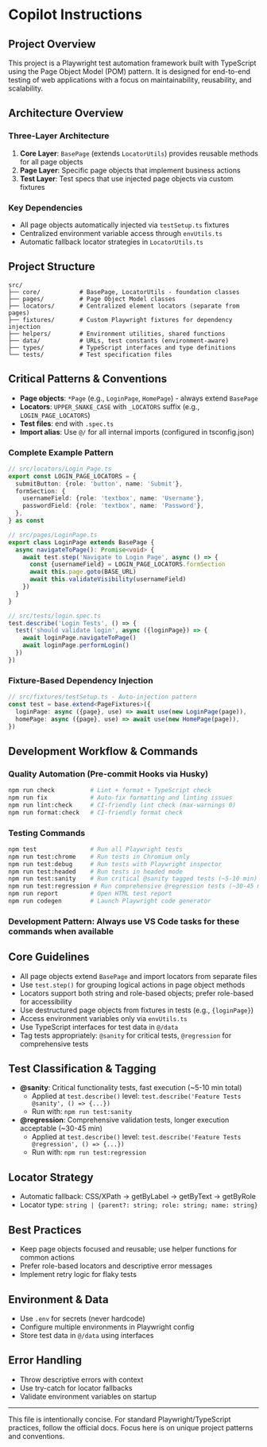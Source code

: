 # Copilot Instructions

## Project Overview

This project is a Playwright test automation framework built with TypeScript using the Page Object Model (POM) pattern. It is designed for end-to-end testing of web applications with a focus on maintainability, reusability, and scalability.

## Architecture Overview

### Three-Layer Architecture

1. **Core Layer**: `BasePage` (extends `LocatorUtils`) provides reusable methods for all page objects
2. **Page Layer**: Specific page objects that implement business actions
3. **Test Layer**: Test specs that use injected page objects via custom fixtures

### Key Dependencies

- All page objects automatically injected via `testSetup.ts` fixtures
- Centralized environment variable access through `envUtils.ts`
- Automatic fallback locator strategies in `LocatorUtils.ts`

## Project Structure

```
src/
├── core/           # BasePage, LocatorUtils - foundation classes
├── pages/          # Page Object Model classes
├── locators/       # Centralized element locators (separate from pages)
├── fixtures/       # Custom Playwright fixtures for dependency injection
├── helpers/        # Environment utilities, shared functions
├── data/           # URLs, test constants (environment-aware)
├── types/          # TypeScript interfaces and type definitions
└── tests/          # Test specification files
```

## Critical Patterns & Conventions

- **Page objects**: `*Page` (e.g., `LoginPage`, `HomePage`) - always extend `BasePage`
- **Locators**: `UPPER_SNAKE_CASE` with `_LOCATORS` suffix (e.g., `LOGIN_PAGE_LOCATORS`)
- **Test files**: end with `.spec.ts`
- **Import alias**: Use `@/` for all internal imports (configured in tsconfig.json)

### Complete Example Pattern

```typescript
// src/locators/Login_Page.ts
export const LOGIN_PAGE_LOCATORS = {
  submitButton: {role: 'button', name: 'Submit'},
  formSection: {
    usernameField: {role: 'textbox', name: 'Username'},
    passwordField: {role: 'textbox', name: 'Password'},
  },
} as const

// src/pages/LoginPage.ts
export class LoginPage extends BasePage {
  async navigateToPage(): Promise<void> {
    await test.step('Navigate to Login Page', async () => {
      const {usernameField} = LOGIN_PAGE_LOCATORS.formSection
      await this.page.goto(BASE_URL)
      await this.validateVisibility(usernameField)
    })
  }
}

// src/tests/login.spec.ts
test.describe('Login Tests', () => {
  test('should validate login', async ({loginPage}) => {
    await loginPage.navigateToPage()
    await loginPage.performLogin()
  })
})
```

### Fixture-Based Dependency Injection

```typescript
// src/fixtures/testSetup.ts - Auto-injection pattern
const test = base.extend<PageFixtures>({
  loginPage: async ({page}, use) => await use(new LoginPage(page)),
  homePage: async ({page}, use) => await use(new HomePage(page)),
})
```

## Development Workflow & Commands

### Quality Automation (Pre-commit Hooks via Husky)

```bash
npm run check          # Lint + format + TypeScript check
npm run fix            # Auto-fix formatting and linting issues
npm run lint:check     # CI-friendly lint check (max-warnings 0)
npm run format:check   # CI-friendly format check
```

### Testing Commands

```bash
npm test               # Run all Playwright tests
npm run test:chrome    # Run tests in Chromium only
npm run test:debug     # Run tests with Playwright inspector
npm run test:headed    # Run tests in headed mode
npm run test:sanity    # Run critical @sanity tagged tests (~5-10 min)
npm run test:regression # Run comprehensive @regression tests (~30-45 min)
npm run report         # Open HTML test report
npm run codegen        # Launch Playwright code generator
```

### Development Pattern: Always use VS Code tasks for these commands when available

## Core Guidelines

- All page objects extend `BasePage` and import locators from separate files
- Use `test.step()` for grouping logical actions in page object methods
- Locators support both string and role-based objects; prefer role-based for accessibility
- Use destructured page objects from fixtures in tests (e.g., `{loginPage}`)
- Access environment variables only via `envUtils.ts`
- Use TypeScript interfaces for test data in `@/data`
- Tag tests appropriately: `@sanity` for critical tests, `@regression` for comprehensive tests

## Test Classification & Tagging

- **@sanity**: Critical functionality tests, fast execution (~5-10 min total)
  - Applied at `test.describe()` level: `test.describe('Feature Tests @sanity', () => {...})`
  - Run with: `npm run test:sanity`
- **@regression**: Comprehensive validation tests, longer execution acceptable (~30-45 min)
  - Applied at `test.describe()` level: `test.describe('Feature Tests @regression', () => {...})`
  - Run with: `npm run test:regression`

## Locator Strategy

- Automatic fallback: CSS/XPath → getByLabel → getByText → getByRole
- Locator type: `string | {parent?: string; role: string; name: string}`

## Best Practices

- Keep page objects focused and reusable; use helper functions for common actions
- Prefer role-based locators and descriptive error messages
- Implement retry logic for flaky tests

## Environment & Data

- Use `.env` for secrets (never hardcode)
- Configure multiple environments in Playwright config
- Store test data in `@/data` using interfaces

## Error Handling

- Throw descriptive errors with context
- Use try-catch for locator fallbacks
- Validate environment variables on startup

---

This file is intentionally concise. For standard Playwright/TypeScript practices, follow the official docs. Focus here is on unique project patterns and conventions.
